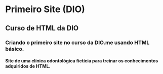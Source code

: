 # Primeiro Site (DIO)

## Curso de HTML da DIO

### Criando o primeiro site no curso da DIO.me usando HTML básico.

#### Site de uma clínica odontológica fictícia para treinar os conhecimentos adquiridos de HTML.

